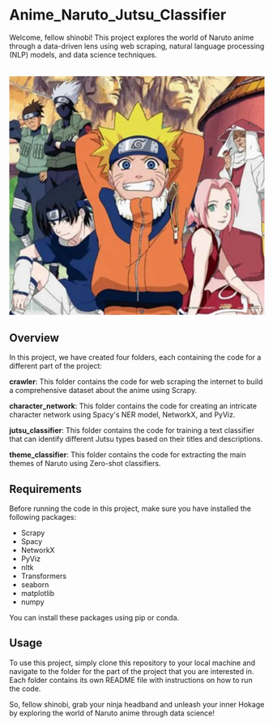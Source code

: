 # Anime_Naruto_Jutsu_Classifier

Welcome, fellow shinobi! This project explores the world of Naruto anime through a data-driven lens using web scraping, natural language processing (NLP) models, and data science techniques.
<br />
<br />
<br />
![naruto_image](images/naruto.jpg)

## Overview
In this project, we have created four folders, each containing the code for a different part of the project:
      
**crawler**: This folder contains the code for web scraping the internet to build a comprehensive dataset about the anime using Scrapy.

**character_network**: This folder contains the code for creating an intricate character network using Spacy's NER model, NetworkX, and PyViz.

**jutsu_classifier**: This folder contains the code for training a text classifier that can identify different Jutsu types based on their titles and descriptions.

**theme_classifier**: This folder contains the code for extracting the main themes of Naruto using Zero-shot classifiers.

## Requirements
Before running the code in this project, make sure you have installed the following packages:

* Scrapy
* Spacy
* NetworkX
* PyViz
* nltk
* Transformers      
* seaborn
* matplotlib
* numpy


You can install these packages using pip or conda.

## Usage
To use this project, simply clone this repository to your local machine and navigate to the folder for the part of the project that you are interested in. Each folder contains its own README file with instructions on how to run the code.

So, fellow shinobi, grab your ninja headband and unleash your inner Hokage by exploring the world of Naruto anime through data science!
